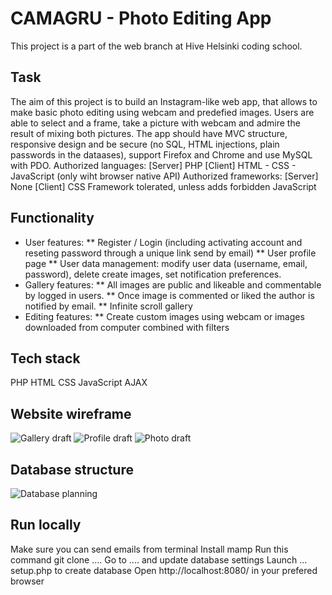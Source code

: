 # CAMAGRU - Photo Editing App
This project is a part of the web branch at Hive Helsinki coding school. 

## Task
The aim of this project is to build an Instagram-like web app, that allows to make basic photo editing using webcam and predefied images.
Users are able to select and a frame, take a picture with webcam and admire the result of mixing both pictures.
The app should have MVC structure, responsive design and be secure (no SQL, HTML injections, plain passwords in the dataases), support Firefox and Chrome and use MySQL with PDO.
Authorized languages:
[Server] PHP
[Client] HTML - CSS - JavaScript (only wiht browser native API)
Authorized frameworks:
[Server] None
[Client] CSS Framework tolerated, unless adds forbidden JavaScript

## Functionality
* User features: 
** Register / Login (including activating account and reseting password through a unique link send by email)
** User profile page
** User data management: modify user data (username, email, password), delete create images, set notification preferences.
* Gallery features:
** All images are public and likeable and commentable by logged in users.
** Once image is commented or liked the author is notified by email.
** Infinite scroll gallery
* Editing features:
** Create custom images using webcam or images downloaded from computer combined with filters

## Tech stack
PHP
HTML
CSS
JavaScript
AJAX

## Website wireframe
![Gallery draft](../assets/Gallery.png?raw=true)
![Profile draft](../assets/Profile.png?raw=true)
![Photo draft](../assets/Phote.png?raw=true)

## Database structure
![Database planning](../assets/db.png?raw=true)


## Run locally
Make sure you can send emails from terminal
Install mamp 
Run this command git clone ….
Go to .... and update database settings
Launch ... setup.php to create database
Open http://localhost:8080/ in your prefered browser
